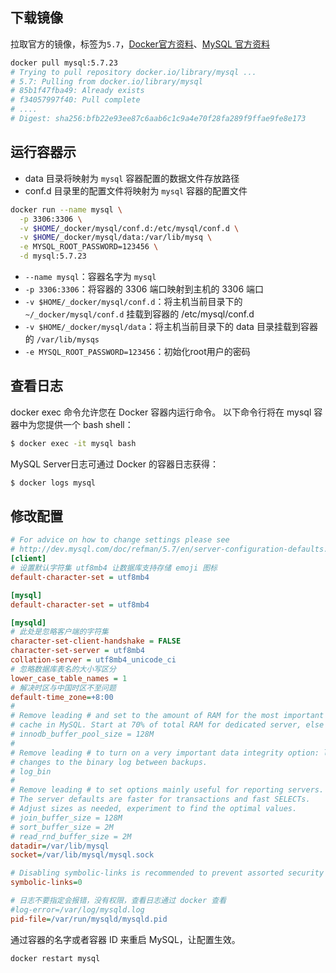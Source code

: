 
## 下载镜像

拉取官方的镜像，标签为`5.7`，[Docker官方资料](https://docs.docker.com/samples/library/mysql/#-via-docker-stack-deploy-or-docker-compose)、[MySQL 官方资料](https://dev.mysql.com/doc/refman/8.0/en/docker-mysql-more-topics.html)

```bash
docker pull mysql:5.7.23
# Trying to pull repository docker.io/library/mysql ...
# 5.7: Pulling from docker.io/library/mysql
# 85b1f47fba49: Already exists
# f34057997f40: Pull complete
# ....
# Digest: sha256:bfb22e93ee87c6aab6c1c9a4e70f28fa289f9ffae9fe8e173
```

## 运行容器示

- data 目录将映射为 `mysql` 容器配置的数据文件存放路径
- conf.d 目录里的配置文件将映射为 `mysql` 容器的配置文件

```bash
docker run --name mysql \
  -p 3306:3306 \
  -v $HOME/_docker/mysql/conf.d:/etc/mysql/conf.d \
  -v $HOME/_docker/mysql/data:/var/lib/mysq \
  -e MYSQL_ROOT_PASSWORD=123456 \
  -d mysql:5.7.23
```

- `--name mysql`：容器名字为 `mysql`
- `-p 3306:3306`：将容器的 3306 端口映射到主机的 3306 端口
- `-v $HOME/_docker/mysql/conf.d`：将主机当前目录下的 `~/_docker/mysql/conf.d` 挂载到容器的 /etc/mysql/conf.d
- `-v $HOME/_docker/mysql/data`：将主机当前目录下的 data 目录挂载到容器的 `/var/lib/mysqs`
- `-e MYSQL_ROOT_PASSWORD=123456`：初始化root用户的密码

## 查看日志

docker exec 命令允许您在 Docker 容器内运行命令。 以下命令行将在 mysql 容器中为您提供一个 bash shell：

```bash
$ docker exec -it mysql bash
```

MySQL Server日志可通过 Docker 的容器日志获得：

```bash
$ docker logs mysql
```

## 修改配置

```ini
# For advice on how to change settings please see
# http://dev.mysql.com/doc/refman/5.7/en/server-configuration-defaults.html
[client]
# 设置默认字符集 utf8mb4 让数据库支持存储 emoji 图标
default-character-set = utf8mb4

[mysql]
default-character-set = utf8mb4

[mysqld]
# 此处是忽略客户端的字符集
character-set-client-handshake = FALSE
character-set-server = utf8mb4
collation-server = utf8mb4_unicode_ci
# 忽略数据库表名的大小写区分
lower_case_table_names = 1
# 解决时区与中国时区不至问题
default-time_zone=+8:00
#
# Remove leading # and set to the amount of RAM for the most important data
# cache in MySQL. Start at 70% of total RAM for dedicated server, else 10%.
# innodb_buffer_pool_size = 128M
#
# Remove leading # to turn on a very important data integrity option: logging
# changes to the binary log between backups.
# log_bin
#
# Remove leading # to set options mainly useful for reporting servers.
# The server defaults are faster for transactions and fast SELECTs.
# Adjust sizes as needed, experiment to find the optimal values.
# join_buffer_size = 128M
# sort_buffer_size = 2M
# read_rnd_buffer_size = 2M
datadir=/var/lib/mysql
socket=/var/lib/mysql/mysql.sock

# Disabling symbolic-links is recommended to prevent assorted security risks
symbolic-links=0

# 日志不要指定会报错，没有权限，查看日志通过 docker 查看
#log-error=/var/log/mysqld.log
pid-file=/var/run/mysqld/mysqld.pid
```

通过容器的名字或者容器 ID 来重启 MySQL，让配置生效。

```bash
docker restart mysql
```